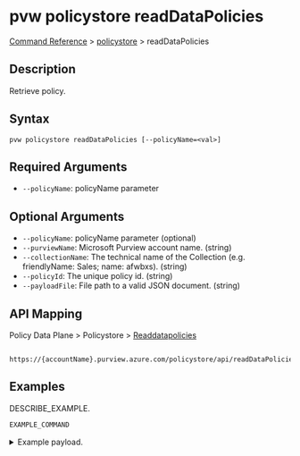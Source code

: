 # pvw policystore readDataPolicies
[Command Reference](../../../README.md#command-reference) > [policystore](./main.md) > readDataPolicies

## Description
Retrieve policy.

## Syntax
```
pvw policystore readDataPolicies [--policyName=<val>]
```

## Required Arguments
- `--policyName`: policyName parameter

## Optional Arguments
- `--policyName`: policyName parameter (optional)
- `--purviewName`: Microsoft Purview account name. (string)
- `--collectionName`: The technical name of the Collection (e.g. friendlyName: Sales; name: afwbxs). (string)
- `--policyId`: The unique policy id. (string)
- `--payloadFile`: File path to a valid JSON document. (string)

## API Mapping
Policy Data Plane > Policystore > [Readdatapolicies]()
```
 https://{accountName}.purview.azure.com/policystore/api/readDataPolicies
```

## Examples
DESCRIBE_EXAMPLE.
```powershell
EXAMPLE_COMMAND
```
<details><summary>Example payload.</summary>
<p>

```json
PASTE_JSON_HERE
```
</p>
</details>